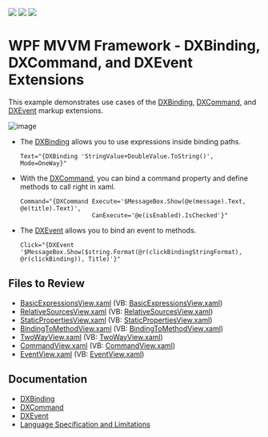 <!-- default badges list -->
![](https://img.shields.io/endpoint?url=https://codecentral.devexpress.com/api/v1/VersionRange/128658217/22.2.2%2B)
[![](https://img.shields.io/badge/Open_in_DevExpress_Support_Center-FF7200?style=flat-square&logo=DevExpress&logoColor=white)](https://supportcenter.devexpress.com/ticket/details/T370796)
[![](https://img.shields.io/badge/📖_How_to_use_DevExpress_Examples-e9f6fc?style=flat-square)](https://docs.devexpress.com/GeneralInformation/403183)
<!-- default badges end -->

#  WPF MVVM Framework - DXBinding, DXCommand, and DXEvent Extensions

This example demonstrates use cases of the [DXBinding](https://docs.devexpress.com/WPF/115771/mvvm-framework/dxbinding/dxbinding), [DXCommand](https://docs.devexpress.com/WPF/115776/mvvm-framework/dxbinding/dxcommand), and [DXEvent](https://docs.devexpress.com/WPF/115778/mvvm-framework/dxbinding/dxevent) markup extensions.

![image](https://user-images.githubusercontent.com/65009440/220123866-22f8342d-6790-4e10-a9f3-e168ef6c6541.png)

* The [DXBinding](https://docs.devexpress.com/WPF/115771/mvvm-framework/dxbinding/dxbinding) allows you to use expressions inside binding paths.

  ```xaml
  Text="{DXBinding 'StringValue+DoubleValue.ToString()', Mode=OneWay}"
  
  ```

* With the [DXCommand](https://docs.devexpress.com/WPF/115776/mvvm-framework/dxbinding/dxcommand), you can bind a command property and define methods to call right in xaml.

  ```xaml
  Command="{DXCommand Execute='$MessageBox.Show(@e(message).Text, @e(title).Text)',
                      CanExecute='@e(isEnabled).IsChecked'}"
  ```
  
* The [DXEvent](https://docs.devexpress.com/WPF/115778/mvvm-framework/dxbinding/dxevent) allows you to bind an event to methods.

  ```xaml
  Click="{DXEvent '$MessageBox.Show($string.Format(@r(clickBindingStringFormat), @r(clickBinding)), Title)'}"
  ```

## Files to Review

* [BasicExpressionsView.xaml](./CS/DXBindingExample/View/BasicExpressionsView.xaml) (VB: [BasicExpressionsView.xaml](./VB/DXBindingExample/View/BasicExpressionsView.xaml))
* [RelativeSourcesView.xaml](./CS/DXBindingExample/View/RelativeSourcesView.xaml) (VB: [RelativeSourcesView.xaml](./VB/DXBindingExample/View/RelativeSourcesView.xaml))
* [StaticPropertiesView.xaml](./CS/DXBindingExample/View/StaticPropertiesView.xaml) (VB: [StaticPropertiesView.xaml](./VB/DXBindingExample/View/StaticPropertiesView.xaml))
* [BindingToMethodView.xaml](./CS/DXBindingExample/View/BindingToMethodView.xaml) (VB: [BindingToMethodView.xaml](./VB/DXBindingExample/View/BindingToMethodView.xaml))
* [TwoWayView.xaml](./CS/DXBindingExample/View/TwoWayView.xaml) (VB: [TwoWayView.xaml](./VB/DXBindingExample/View/TwoWayView.xaml))
* [CommandView.xaml](./CS/DXBindingExample/View/CommandView.xaml) (VB: [CommandView.xaml](./VB/DXBindingExample/View/CommandView.xaml))
* [EventView.xaml](./CS/DXBindingExample/View/EventView.xaml) (VB: [EventView.xaml](./VB/DXBindingExample/View/EventView.xaml))

## Documentation

* [DXBinding](https://docs.devexpress.com/WPF/115771/mvvm-framework/dxbinding/dxbinding)
* [DXCommand](https://docs.devexpress.com/WPF/115776/mvvm-framework/dxbinding/dxcommand)
* [DXEvent](https://docs.devexpress.com/WPF/115778/mvvm-framework/dxbinding/dxevent)
* [Language Specification and Limitations](https://docs.devexpress.com/WPF/115777/mvvm-framework/dxbinding/language-specification)
